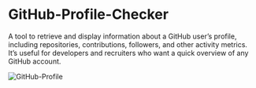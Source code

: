 # GitHub-Profile-Checker
A tool to retrieve and display information about a GitHub user’s profile, including repositories, contributions, followers, and other activity metrics. It’s useful for developers and recruiters who want a quick overview of any GitHub account.


![GitHub-Profile](https://github.com/user-attachments/assets/1f02b712-7267-48b8-80de-ce45aff24d88)


